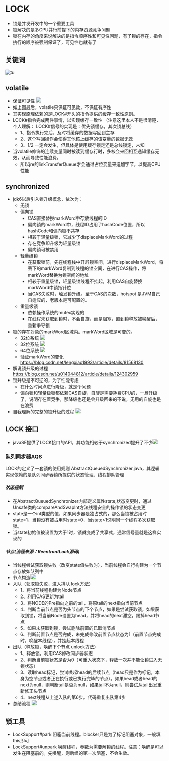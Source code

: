  # LOCK
* 锁是并发开发中的一个重要工具
* 锁解决的是多CPU并行前提下的内存资源竞争问题
* 锁在内存的角度来说解决的是指令顺序性和可见性问题，有了锁的存在，指令执行的顺序被强制保证了，可见性也就有了

## 关键词
![tu](resource/memeryKeyWord.png)

## volatile
* 保证可见性 ![](resource/volatile.png)
* 如上图最后，volatile只保证可见效，不保证有序性
* 其实现原理依赖的是LOCK#开头的指令提供的缓存一致性原则。
* LOCK#指令完成两件事情，以实现缓存一致性  （注意这里本人不是很清楚，个人理解： LOCK#信号的实现是：优先锁缓存，其次锁总线）
    * 1、指令执行完后，及时将缓存的数据写回到主存
    * 2、这个写回操作会使得其他核上缓存的该变量的数据无效
    * 3、1/2 一定会发生，但具体是使用缓存锁定还是总线锁定，未知
* 当volatile修饰的连续变量同时被读到缓存行时，多核会来回相互通知缓存无效，从而导致性能浪费。
    * 所以jre的linkTransferQueue才会通过占位变量来追加字节，以提高CPU性能


## synchronized
* jdk6以后引入锁升级概念，依次为：
    * 无锁 
    * 偏向锁    
        * CAS直接替换markWord中存放线程的ID
        * 偏向锁的markWord中，线程ID占用了hashCode位置，所以hashCode和偏向锁不共存
        * 相较于轻量级锁，它减少了displaceMarkWord的过程
        * 存在竞争即升级为轻量级锁
        * 偏向锁可被禁用
    * 轻量级锁  
        * 在获取锁前，先在线程栈中开辟锁空间，进行displaceMarkWord，将丢下的markWord复制到线程的锁空间，在进行CAS操作，将markWord替换为锁空间的地址
        * 相较于重量级锁，轻量级锁线程不挂起，利用CAS自旋替换markWord中锁指针位
        * 当CAS失败时，触发锁升级。至于CAS的次数，hotspot 是JVM自己自适应的，老版本是可配置的。
    * 重量级锁  
        * 依赖操作系统的mutex实现的
        * 在线程未获取到锁时，不会自旋，而是阻塞，直到锁释放被唤醒后，重新争夺锁
* 锁的存在对象的markWord区域内。markWord区域是可变的。
   * 32位系统 ![](resource/32位系统无锁.png)
   * 32位系统 ![](resource/32位系统锁.png)
   * 64位系统 ![](resource/64位系统无锁.png)
   * 验证markWord的变化 https://blog.csdn.net/lengxiao1993/article/details/81568130
* 解说锁升级的过程    https://blog.csdn.net/u014044812/article/details/124302959
* 锁升级是不可逆的，为了性能考虑
    * 在什么时间点进行降级，就是个问题
    * 偏向锁和轻量级锁都依赖CAS自旋，自旋是需要耗费CPU的，一旦升级了，说明存在着竞争，那降级也还是会升级回来的不说，无用的自旋也是在浪费
* 自我理解的完整的锁升级的过程 ![](resource/synchronizedew.png)               
    
## LOCK 接口
* javaSE提供了LOCK接口的API，其功能相较于synchronized提升了不少![](./resource/LOCK接口.png)

### 队列同步器AQS
LOCK的定义了一套锁的使用规则 AbstractQueuedSynchronizer.java，其逻辑实现依赖的是队列同步器锁所提供的状态管理、线程排队管理

##### 状态控制
* 在AbstractQueuedSynchronizer内部定义属性state,状态变更时，通过Unsafe类的compareAndSwapInt方法线程安全的操作锁的状态变更
* state是一个int类型的值，如果同步器是独占式的，那么当锁被占用时state=1，当锁没有被占用时state=0，当state>1说明同一个线程多次获取锁。
* 当state初始值被设置为大于1时，锁就变成了共享式，通常信号量就是这样实现的

##### 节点(流程来源：ReentrantLock源码)
* 当线程尝试获取锁失败（改变state值失败时），当前线程会自行构建为一个节点存放如队列中
* 节点构造![](./resource/LOCK_Node.png)
* 入队（获取锁失败，进入排队 lock方法）
  * 1、将当前线程构建为Node节点
  * 2、利用CAS更新为tail
  * 3、将NODE的Pre指向之前的tail，将原tail的next指向当前节点
  * 4、判断当前节点是否为头节点的下个节点，如果是尝试获取锁，如果获取到锁，将当前Node设置为head，并将head的next滞空，踢掉head节点
  * 5、如果未获取到锁，尝试删除前置的已取消节点
  * 6、判断前置节点是否完成，未完成修改前置节点状态为1（前置节点完成时，唤醒本线程），并挂起本线程
* 出队（释放锁，唤醒下个节点 unlock方法）
    * 1、释放锁，利用CAS修改同步器状态
    * 2、判断当前锁状态是否为0（可重入状态下，释放一次并不能让锁进入无锁状态）
    * 3、读取head标记，尝试唤起head的后续节点（head只是作为标记，本身为空节点或者正在执行或已执行完毕的节点）。如果head或者head的next为null，则判断tail是否为null，如果tail不为null，则尝试从tail出发重新修正头节点
    * 4、next线程从上述入队的第6步。代码重复出队第4步
* 总结流程 ![](./resource/AQS.png)

## 锁工具
* LockSupport#park 阻塞当前线程。blocker只是为了标记阻塞对象，一般填this即可
* LockSupport#unpark 唤醒线程，参数为需要解锁的线程。注意：唤醒是可以发生在阻塞前的。先唤醒，则后续的第一次阻塞，不会生效。



